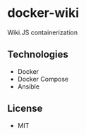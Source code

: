 # docker-wiki
Wiki.JS containerization

## Technologies
- Docker
- Docker Compose
- Ansible

## License
- MIT